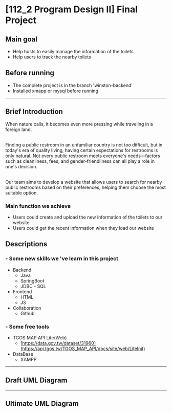 # [112_2 Program Design II] Final Project

## Main goal
- Help hosts to easily manage the information of the toilets
- Help users to track the nearby toilets

## Before running
- The complete project is in the branch 'winston-backend' 
- Installed xmapp or mysql before running

---

## Brief Introduction
When nature calls, it becomes even more pressing while traveling in a foreign land.<br>

<br>Finding a public restroom in an unfamiliar country is not too difficult, but in today's era of quality living, having certain expectations for restrooms is only natural. 
Not every public restroom meets everyone's needs—factors such as cleanliness, fees, and gender-friendliness can all play a role in one's decision.<br>

<br>Our team aims to develop a website that allows users to search for nearby public restrooms based on their preferences, helping them choose the most suitable option.

### Main function we achieve
- Users could create and upload the new information of the toilets to our website
- Users could get the recent information when they load our website

## Descriptions
### - Some new skills we 've learn in this project
- Backend
  - Java
  - SpringBoot
  - JDBC - SQL
- Frontend
  - HTML
  - JS
- Collaboration
  - Github

### - Some free tools
- TGOS MAP API Lite(Web)
  - [https://data.gov.tw/dataset/31960](https://api.tgos.tw/TGOS_MAP_API/docs/site/web/LiteInit)
- DataBase
  - XAMPP

---
## Draft UML Diagram

---
## Ultimate UML Diagram
